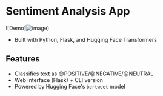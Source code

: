 # Sentiment Analysis App  
![Demo]![image](https://github.com/user-attachments/assets/82c3a779-9a6a-4054-af75-6f798686cae5))  
- Built with Python, Flask, and Hugging Face Transformers  
## Features  
- Classifies text as 😊POSITIVE/😠NEGATIVE/😐NEUTRAL  
- Web interface (Flask) + CLI version  
- Powered by Hugging Face's `bertweet` model  

